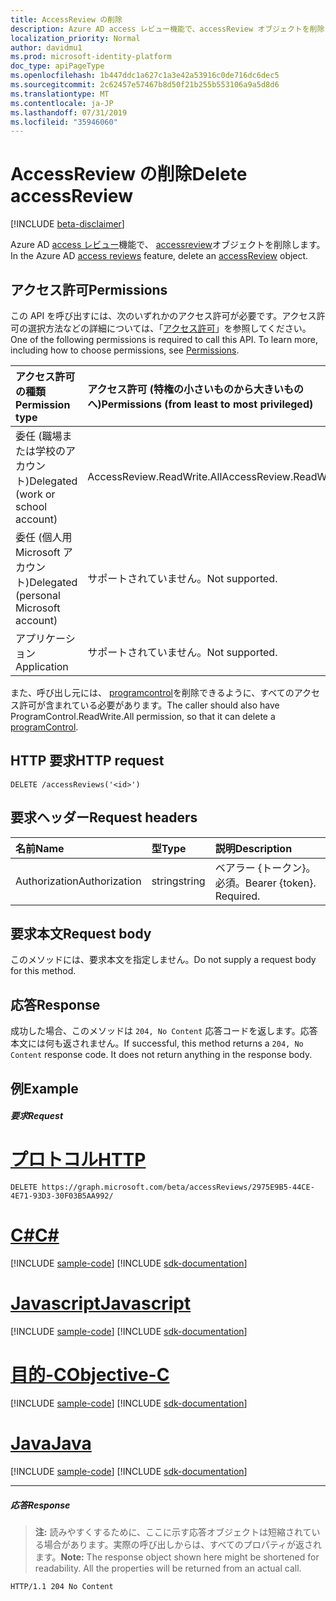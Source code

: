 ```yaml
---
title: AccessReview の削除
description: Azure AD access レビュー機能で、accessReview オブジェクトを削除します。
localization_priority: Normal
author: davidmu1
ms.prod: microsoft-identity-platform
doc_type: apiPageType
ms.openlocfilehash: 1b447ddc1a627c1a3e42a53916c0de716dc6dec5
ms.sourcegitcommit: 2c62457e57467b8d50f21b255b553106a9a5d8d6
ms.translationtype: MT
ms.contentlocale: ja-JP
ms.lasthandoff: 07/31/2019
ms.locfileid: "35946060"
---
```

# <a name="delete-accessreview"></a><span data-ttu-id="3a0c0-103">AccessReview の削除</span><span class="sxs-lookup"><span data-stu-id="3a0c0-103">Delete accessReview</span></span>

[!INCLUDE [beta-disclaimer](../../includes/beta-disclaimer.md)]

<span data-ttu-id="3a0c0-104">Azure AD [access レビュー](../resources/accessreviews-root.md)機能で、 [accessreview](../resources/accessreview.md)オブジェクトを削除します。</span><span class="sxs-lookup"><span data-stu-id="3a0c0-104">In the Azure AD [access reviews](../resources/accessreviews-root.md) feature, delete an [accessReview](../resources/accessreview.md) object.</span></span>
## <a name="permissions"></a><span data-ttu-id="3a0c0-105">アクセス許可</span><span class="sxs-lookup"><span data-stu-id="3a0c0-105">Permissions</span></span>
<span data-ttu-id="3a0c0-p101">この API を呼び出すには、次のいずれかのアクセス許可が必要です。アクセス許可の選択方法などの詳細については、「[アクセス許可](/graph/permissions-reference)」を参照してください。</span><span class="sxs-lookup"><span data-stu-id="3a0c0-p101">One of the following permissions is required to call this API. To learn more, including how to choose permissions, see [Permissions](/graph/permissions-reference).</span></span>

|<span data-ttu-id="3a0c0-108">アクセス許可の種類</span><span class="sxs-lookup"><span data-stu-id="3a0c0-108">Permission type</span></span>                        | <span data-ttu-id="3a0c0-109">アクセス許可 (特権の小さいものから大きいものへ)</span><span class="sxs-lookup"><span data-stu-id="3a0c0-109">Permissions (from least to most privileged)</span></span>              |
|:--------------------------------------|:---------------------------------------------------------|
|<span data-ttu-id="3a0c0-110">委任 (職場または学校のアカウント)</span><span class="sxs-lookup"><span data-stu-id="3a0c0-110">Delegated (work or school account)</span></span>     | <span data-ttu-id="3a0c0-111">AccessReview.ReadWrite.All</span><span class="sxs-lookup"><span data-stu-id="3a0c0-111">AccessReview.ReadWrite.All</span></span> |
|<span data-ttu-id="3a0c0-112">委任 (個人用 Microsoft アカウント)</span><span class="sxs-lookup"><span data-stu-id="3a0c0-112">Delegated (personal Microsoft account)</span></span> | <span data-ttu-id="3a0c0-113">サポートされていません。</span><span class="sxs-lookup"><span data-stu-id="3a0c0-113">Not supported.</span></span> |
|<span data-ttu-id="3a0c0-114">アプリケーション</span><span class="sxs-lookup"><span data-stu-id="3a0c0-114">Application</span></span>                            | <span data-ttu-id="3a0c0-115">サポートされていません。</span><span class="sxs-lookup"><span data-stu-id="3a0c0-115">Not supported.</span></span> |

<span data-ttu-id="3a0c0-116">また、呼び出し元には、 [programcontrol](../resources/programcontrol.md)を削除できるように、すべてのアクセス許可が含まれている必要があります。</span><span class="sxs-lookup"><span data-stu-id="3a0c0-116">The caller should also have ProgramControl.ReadWrite.All permission, so that it can delete a [programControl](../resources/programcontrol.md).</span></span>

## <a name="http-request"></a><span data-ttu-id="3a0c0-117">HTTP 要求</span><span class="sxs-lookup"><span data-stu-id="3a0c0-117">HTTP request</span></span>
<!-- { "blockType": "ignored" } -->
```http
DELETE /accessReviews('<id>')
```
## <a name="request-headers"></a><span data-ttu-id="3a0c0-118">要求ヘッダー</span><span class="sxs-lookup"><span data-stu-id="3a0c0-118">Request headers</span></span>
| <span data-ttu-id="3a0c0-119">名前</span><span class="sxs-lookup"><span data-stu-id="3a0c0-119">Name</span></span>         | <span data-ttu-id="3a0c0-120">型</span><span class="sxs-lookup"><span data-stu-id="3a0c0-120">Type</span></span>        | <span data-ttu-id="3a0c0-121">説明</span><span class="sxs-lookup"><span data-stu-id="3a0c0-121">Description</span></span> |
|:-------------|:------------|:------------|
| <span data-ttu-id="3a0c0-122">Authorization</span><span class="sxs-lookup"><span data-stu-id="3a0c0-122">Authorization</span></span> | <span data-ttu-id="3a0c0-123">string</span><span class="sxs-lookup"><span data-stu-id="3a0c0-123">string</span></span> | <span data-ttu-id="3a0c0-p102">ベアラー \{トークン\}。必須。</span><span class="sxs-lookup"><span data-stu-id="3a0c0-p102">Bearer \{token\}. Required.</span></span> |

## <a name="request-body"></a><span data-ttu-id="3a0c0-126">要求本文</span><span class="sxs-lookup"><span data-stu-id="3a0c0-126">Request body</span></span>
<span data-ttu-id="3a0c0-127">このメソッドには、要求本文を指定しません。</span><span class="sxs-lookup"><span data-stu-id="3a0c0-127">Do not supply a request body for this method.</span></span>


## <a name="response"></a><span data-ttu-id="3a0c0-128">応答</span><span class="sxs-lookup"><span data-stu-id="3a0c0-128">Response</span></span>
<span data-ttu-id="3a0c0-p103">成功した場合、このメソッドは `204, No Content` 応答コードを返します。応答本文には何も返されません。</span><span class="sxs-lookup"><span data-stu-id="3a0c0-p103">If successful, this method returns a `204, No Content` response code. It does not return anything in the response body.</span></span>

## <a name="example"></a><span data-ttu-id="3a0c0-131">例</span><span class="sxs-lookup"><span data-stu-id="3a0c0-131">Example</span></span>
##### <a name="request"></a><span data-ttu-id="3a0c0-132">要求</span><span class="sxs-lookup"><span data-stu-id="3a0c0-132">Request</span></span>

# <a name="httptabhttp"></a>[<span data-ttu-id="3a0c0-133">プロトコル</span><span class="sxs-lookup"><span data-stu-id="3a0c0-133">HTTP</span></span>](#tab/http)
<!-- {
  "blockType": "request",
  "name": "delete_accessReview"
}-->
```http
DELETE https://graph.microsoft.com/beta/accessReviews/2975E9B5-44CE-4E71-93D3-30F03B5AA992/
```
# <a name="ctabcsharp"></a>[<span data-ttu-id="3a0c0-134">C#</span><span class="sxs-lookup"><span data-stu-id="3a0c0-134">C#</span></span>](#tab/csharp)
[!INCLUDE [sample-code](../includes/snippets/csharp/delete-accessreview-csharp-snippets.md)]
[!INCLUDE [sdk-documentation](../includes/snippets/snippets-sdk-documentation-link.md)]

# <a name="javascripttabjavascript"></a>[<span data-ttu-id="3a0c0-135">Javascript</span><span class="sxs-lookup"><span data-stu-id="3a0c0-135">Javascript</span></span>](#tab/javascript)
[!INCLUDE [sample-code](../includes/snippets/javascript/delete-accessreview-javascript-snippets.md)]
[!INCLUDE [sdk-documentation](../includes/snippets/snippets-sdk-documentation-link.md)]

# <a name="objective-ctabobjc"></a>[<span data-ttu-id="3a0c0-136">目的-C</span><span class="sxs-lookup"><span data-stu-id="3a0c0-136">Objective-C</span></span>](#tab/objc)
[!INCLUDE [sample-code](../includes/snippets/objc/delete-accessreview-objc-snippets.md)]
[!INCLUDE [sdk-documentation](../includes/snippets/snippets-sdk-documentation-link.md)]

# <a name="javatabjava"></a>[<span data-ttu-id="3a0c0-137">Java</span><span class="sxs-lookup"><span data-stu-id="3a0c0-137">Java</span></span>](#tab/java)
[!INCLUDE [sample-code](../includes/snippets/java/delete-accessreview-java-snippets.md)]
[!INCLUDE [sdk-documentation](../includes/snippets/snippets-sdk-documentation-link.md)]

---

##### <a name="response"></a><span data-ttu-id="3a0c0-138">応答</span><span class="sxs-lookup"><span data-stu-id="3a0c0-138">Response</span></span>
><span data-ttu-id="3a0c0-p104">**注:** 読みやすくするために、ここに示す応答オブジェクトは短縮されている場合があります。実際の呼び出しからは、すべてのプロパティが返されます。</span><span class="sxs-lookup"><span data-stu-id="3a0c0-p104">**Note:** The response object shown here might be shortened for readability. All the properties will be returned from an actual call.</span></span>
<!-- {
  "blockType": "response",
  "truncated": true
} -->
```http
HTTP/1.1 204 No Content
```

<!-- uuid: 8fcb5dbc-d5aa-4681-8e31-b001d5168d79
2017-06-25 00:00:01 UTC -->
<!--
{
  "type": "#page.annotation",
  "description": "Delete accessReview",
  "keywords": "",
  "section": "documentation",
  "tocPath": "",
  "suppressions": [
  ]
}
-->

